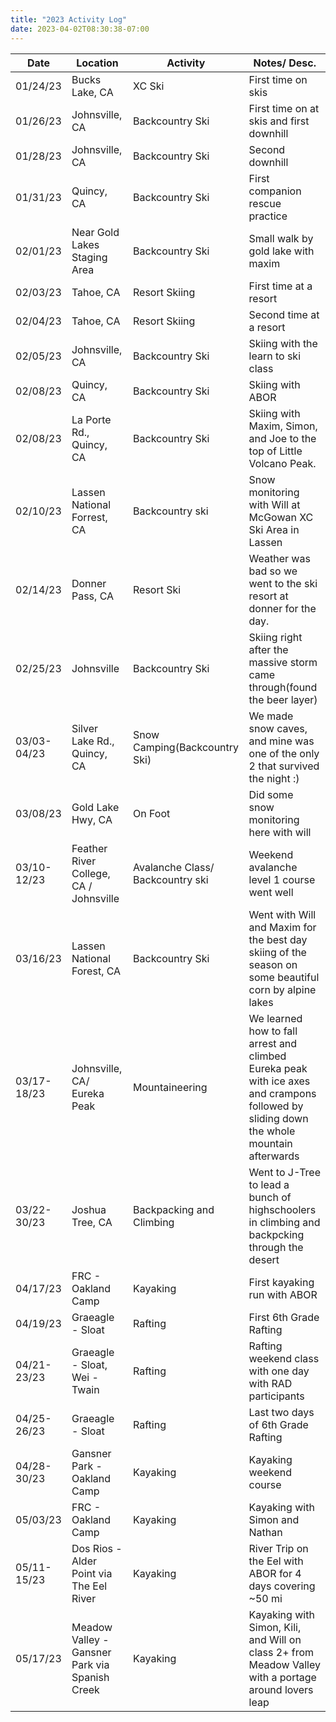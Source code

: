 ```yaml
---
title: "2023 Activity Log"
date: 2023-04-02T08:30:38-07:00
---
```


| Date  | Location  | Activity  |  Notes/ Desc. |
|---|---|---|---|
| 01/24/23  | Bucks Lake, CA  | XC Ski  | First time on skis  |
| 01/26/23  | Johnsville, CA  | Backcountry Ski  | First time on at skis and first downhill  |
| 01/28/23  | Johnsville, CA  |  Backcountry Ski | Second downhill |
| 01/31/23  | Quincy, CA  | Backcountry Ski  | First companion rescue practice  |
| 02/01/23  | Near Gold Lakes Staging Area  | Backcountry Ski  | Small walk by gold lake with maxim  |
| 02/03/23  | Tahoe, CA  | Resort Skiing  | First time at a resort  |
| 02/04/23  | Tahoe, CA  | Resort Skiing  | Second time at a resort  |
|  02/05/23 |  Johnsville, CA | Backcountry Ski  | Skiing with the learn to ski class  |
|  02/08/23 | Quincy, CA  | Backcountry Ski  |  Skiing with ABOR |
|  02/08/23 | La Porte Rd., Quincy, CA  | Backcountry Ski  | Skiing with Maxim, Simon, and Joe to the top of Little Volcano Peak.  |
| 02/10/23  | Lassen National Forrest, CA  | Backcountry ski  |  Snow monitoring with Will at McGowan XC Ski Area in Lassen |
| 	02/14/23| 	Donner Pass, CA|	Resort Ski  |		Weather was bad so we went to the ski resort at donner for the day.|
| 	02/25/23| Johnsville	|	Backcountry Ski  |		Skiing right after the massive storm came through(found the beer layer) |
| 	03/03-04/23| Silver Lake Rd., Quincy, CA|	Snow Camping(Backcountry Ski)  |		We made snow caves, and mine was one of the only 2 that survived the night :)|
| 	03/08/23| 	Gold Lake Hwy, CA |	 On Foot |	Did some snow monitoring here with will	|
| 	03/10-12/23|Feather River College, CA / Johnsville 	|	Avalanche Class/ Backcountry ski  |	Weekend avalanche level 1 course went well	|
| 03/16/23	| 	Lassen National Forest, CA|	Backcountry Ski  |	Went with Will and Maxim for the best day skiing of the season on some beautiful corn by alpine lakes	|
| 	03/17-18/23|Johnsville, CA/ Eureka Peak 	|	 Mountaineering |		We learned how to fall arrest and climbed Eureka peak with ice axes and crampons followed by sliding down the whole mountain afterwards|
| 03/22-30/23	| 	Joshua Tree, CA|	Backpacking and Climbing  |		Went to J-Tree to lead a bunch of highschoolers in climbing and backpcking through the desert|
| 04/17/23	| FRC - Oakland Camp	|	Kayaking  |	First kayaking run with ABOR	|
| 04/19/23	| Graeagle - Sloat	|	 Rafting |	First 6th Grade Rafting	|
| 04/21-23/23	| Graeagle - Sloat, Wei - Twain	|	Rafting  |	Rafting weekend class with one day with RAD participants	|
| 04/25-26/23	| Graeagle - Sloat	|	Rafting  |	Last two days of 6th Grade Rafting	|
| 04/28-30/23	| Gansner Park - Oakland Camp	|	Kayaking  |	Kayaking weekend course	|
| 05/03/23	| FRC - Oakland Camp	|	Kayaking  |	Kayaking with Simon and Nathan	|
| 05/11-15/23 | Dos Rios -Alder Point via The Eel River | Kayaking | River Trip on the Eel with ABOR for 4 days covering ~50 mi |
| 05/17/23 | Meadow Valley - Gansner Park via Spanish Creek | Kayaking | Kayaking with Simon, Kili, and Will on class 2+ from Meadow Valley  with a portage around lovers leap |
